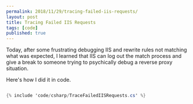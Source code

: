 ```yaml
---
permalink: 2018/11/29/tracing-failed-iis-requests/
layout: post
title: Tracing Failed IIS Requests
tags: [code]
published: true
---
```


Today, after some frustrating debugging IIS and rewrite rules not matching what was expected, I learned that
IIS can log out the match process and give a break to someone trying to psychically debug a reverse proxy situation.

Here's how I did it in code.

```csharp

{% include 'code/csharp/TraceFailedIISRequests.cs' %}

```
